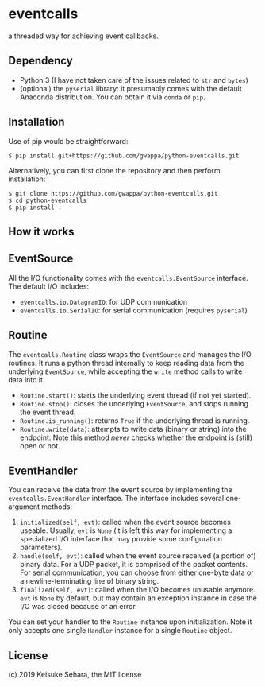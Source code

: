# eventcalls

a threaded way for achieving event callbacks.

## Dependency

- Python 3 (I have not taken care of the issues related to `str` and `bytes`)
- (optional) the `pyserial` library: it presumably comes with the default Anaconda distribution. You can obtain it via `conda` or `pip`.

## Installation

Use of pip would be straightforward:

```
$ pip install git+https://github.com/gwappa/python-eventcalls.git
```

Alternatively, you can first clone the repository and then perform installation:

```
$ git clone https://github.com/gwappa/python-eventcalls.git
$ cd python-eventcalls
$ pip install .
```

## How it works

## EventSource

All the I/O functionality comes with the `eventcalls.EventSource` interface.
The default I/O includes:

- `eventcalls.io.DatagramIO`: for UDP communication
- `eventcalls.io.SerialIO`: for serial communication (requires `pyserial`)

## Routine

The `eventcalls.Routine` class wraps the `EventSource` and manages the I/O routines.
It runs a python thread internally to keep reading data from the underlying `EventSource`,
while accepting the `write` method calls to write data into it.

- `Routine.start()`: starts the underlying event thread (if not yet started).
- `Routine.stop()`: closes the underlying `EventSource`, and stops running the event thread.
- `Routine.is_running()`: returns `True` if the underlying thread is running.
- `Routine.write(data)`: attempts to write data (binary or string) into the endpoint.
  Note this method _never_ checks whether the endpoint is (still) open or not.

## EventHandler

You can receive the data from the event source by implementing the `eventcalls.EventHandler` interface.
The interface includes several one-argument methods:

1. `initialized(self, evt)`: called when the event source becomes useable. Usually, `evt` is `None`
  (it is left this way for implementing a specialized I/O interface that may provide some configuration parameters).
2. `handle(self, evt)`: called when the event source received (a portion of) binary data.
  For a UDP packet, it is comprised of the packet contents.
  For serial communication, you can choose from either one-byte data or a newline-terminating line of binary string.
3. `finalized(self, evt)`: called when the I/O becomes unusable anymore.
  `evt` is `None` by default, but may contain an exception instance in case the I/O was closed because of an error.

You can set your handler to the `Routine` instance upon initialization.
Note it only accepts one single `Handler` instance for a single `Routine` object.

## License

(c) 2019 Keisuke Sehara, the MIT license
